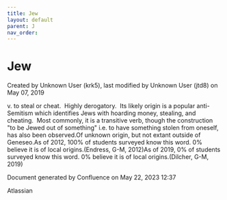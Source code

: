 ```yaml
---
title: Jew
layout: default
parent: J
nav_order:
---
```


# Jew

Created by  Unknown User (krk5), last modified by  Unknown User (jtd8) on May 07, 2019

v. to steal or cheat.  Highly derogatory.  Its likely origin is a popular anti-Semitism which identifies Jews with hoarding money, stealing, and cheating.  Most commonly, it is a transitive verb, though the construction &quot;to be Jewed out of something&quot; i.e. to have something stolen from oneself, has also been observed.Of unknown origin, but not extant outside of Geneseo.As of 2012, 100% of students surveyed know this word. 0% believe it is of local origins.(Endress, G-M, 2012)As of 2019, 0% of students surveyed know this word. 0% believe it is of local origins.(Dilcher, G-M, 2019) 

Document generated by Confluence on May 22, 2023 12:37

Atlassian
